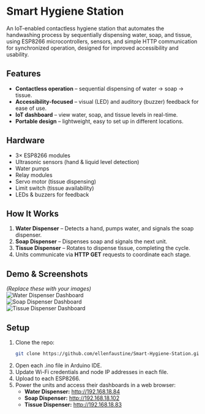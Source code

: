 # Smart Hygiene Station

An IoT-enabled contactless hygiene station that automates the handwashing process by sequentially dispensing water, soap, and tissue, using ESP8266 microcontrollers, sensors, and simple HTTP communication for synchronized operation, designed for improved accessibility and usability.

## Features
- **Contactless operation** – sequential dispensing of water → soap → tissue.
- **Accessibility-focused** – visual (LED) and auditory (buzzer) feedback for ease of use.
- **IoT dashboard** – view water, soap, and tissue levels in real-time.
- **Portable design** – lightweight, easy to set up in different locations.

## Hardware
- 3× ESP8266 modules
- Ultrasonic sensors (hand & liquid level detection)
- Water pumps
- Relay modules
- Servo motor (tissue dispensing)
- Limit switch (tissue availability)
- LEDs & buzzers for feedback

## How It Works
1. **Water Dispenser** – Detects a hand, pumps water, and signals the soap dispenser.
2. **Soap Dispenser** – Dispenses soap and signals the next unit.
3. **Tissue Dispenser** – Rotates to dispense tissue, completing the cycle.
4. Units communicate via **HTTP GET** requests to coordinate each stage.

## Demo & Screenshots
*(Replace these with your images)*  
![Water Dispenser Dashboard](./pictures/dashboard/water_dashboard.png)  
![Soap Dispenser Dashboard](./pictures/dashboard/soap_dashboard.png)  
![Tissue Dispenser Dashboard](./pictures/dashboard/tissue_dashboard.png)  

## Setup
1. Clone the repo:
   ```bash
   git clone https://github.com/ellenfaustine/Smart-Hygiene-Station.git
   ```
2. Open each .ino file in Arduino IDE.
3. Update Wi-Fi credentials and node IP addresses in each file.
4. Upload to each ESP8266.
5. Power the units and access their dashboards in a web browser:
   - **Water Dispenser:** http://192.168.18.84
   - **Soap Dispenser:** http://192.168.18.102
   - **Tissue Dispenser:** http://192.168.18.83
